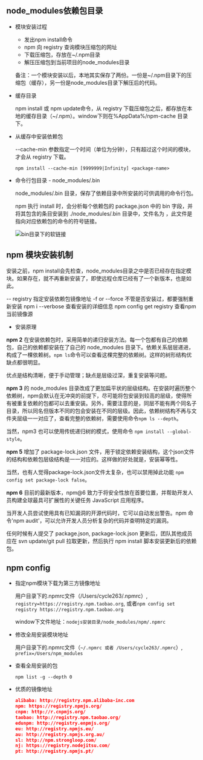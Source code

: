 ## node_modules依赖包目录

* 模块安装过程

  - 发出npm install命令
  - npm 向 registry 查询模块压缩包的网址
  - 下载压缩包，存放在~/.npm目录
  - 解压压缩包到当前项目的node_modules目录  

  备注：一个模块安装以后，本地其实保存了两份。一份是~/.npm目录下的压缩包（缓存），另一份是node_modules目录下解压后的代码。  

* 缓存目录

  npm install 或 npm update命令，从 registry 下载压缩包之后，都存放在本地的缓存目录（~/.npm）。window下则在%AppData%/npm-cache 目录下。

* 从缓存中安装依赖包

  --cache-min 参数指定一个时间（单位为分钟），只有超过这个时间的模块，才会从 registry 下载。

  `npm install --cache-min [9999999|Infinity] <package-name>`

* 命令行包目录 - node_modules/.bin

  node_modules/.bin 目录，保存了依赖目录中所安装的可供调用的命令行包。

  npm 执行 install 时，会分析每个依赖包的 package.json 中的 bin 字段，并将其包含的条目安装到 ./node_modules/.bin 目录中，文件名为 <command>，此文件是指向对应依赖包的命令的符号链接。

  ![bin目录下的软链接](../images/bin.png)

## npm 模块安装机制

  安装之前，npm install会先检查，node_modules目录之中是否已经存在指定模块。如果存在，就不再重新安装了，即使远程仓库已经有了一个新版本，也是如此。

  -- registry   指定安装依赖包镜像地址
  -f or --force   不管是否安装过，都要强制重新安装
  npm i --verbose   查看安装的详细信息
  npm config get registry   查看npm当前镜像源

  * 安装原理

  **npm 2** 在安装依赖包时，采用简单的递归安装方法。每一个包都有自己的依赖包，自己的依赖都安装在了自己的 node_modules 目录下。依赖关系层层递进，构成了一棵依赖树。`npm ls`命令可以查看这棵完整的依赖树。这样的树形结构优缺点都很明显。

  优点是结构清晰，便于手动管理；缺点是层级过深，重复安装等问题。

  **npm 3** 的 node_modules 目录改成了更加扁平状的层级结构。在安装时遍历整个依赖树，npm会默认在无冲突的前提下，尽可能将包安装到较高的层级，使得所有被重复依赖的包都可以去重安装。另外，需要注意的是，同层不能有两个同名子目录，所以同名但版本不同的包会安装在不同的层级。因此，依赖树结构不再与文件夹层级一一对应了，查看完整的依赖树，需要使用命令`npm ls --depth`。

  当然，npm3 也可以使用传统递归树的模式，使用命令 `npm install --global-style`。

  **npm 5** 增加了 package-lock.json 文件，用于锁定依赖安装结构，这个json文件的结构和依赖包层级结构是一一对应的。这样做的好处就是，安装幂等性。

  当然，也有人觉得package-lock.json文件太复杂，也可以禁用掉此功能 `npm config set package-lock false`。

  **npm 6** 目前的最新版本，npm@6 致力于将安全性放在首要位置，并帮助开发人员构建全球最具可扩展性的关键任务 JavaScript 应用程序。

  当开发人员尝试使用具有已知漏洞的开源代码时，它可以自动发出警告。npm 命令'npm audit'，可以允许开发人员分析复杂的代码并查明特定的漏洞。

  任何时候有人提交了 package.json, package-lock.json 更新后，团队其他成员应在 svn update/git pull 拉取更新，然后执行 npm install 脚本安装更新后的依赖包。

## npm config

* 指定npm模块下载为第三方镜像地址

  用户目录下的.npmrc文件（/Users/cycle263/.npmrc）, `registry=https://registry.npm.taobao.org`, 或者`npm config set registry https://registry.npm.taobao.org`

  window下文件地址：`nodejs安装目录/node_modules/npm/.npmrc`

* 修改全局安装模块地址

  用户目录下的.npmrc文件（`~/.npmrc 或者 /Users/cycle263/.npmrc`）, `prefix=/Users/npm_modules`

* 查看全局安装的包

  `npm list -g --depth 0`

* 优质的镜像地址

  ```json
  alibaba: http://registry.npm.alibaba-inc.com
  npm: https://registry.npmjs.org/
  cnpm: http://r.cnpmjs.org/
  taobao: http://registry.npm.taobao.org/
  edunpm: http://registry.enpmjs.org/
  eu: http://registry.npmjs.eu/
  au: http://registry.npmjs.org.au/
  sl: http://npm.strongloop.com/
  nj: https://registry.nodejitsu.com/
  pt: http://registry.npmjs.pt/
  ```